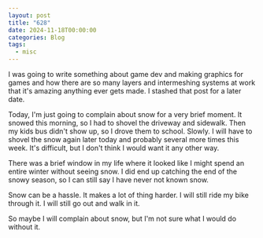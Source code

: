```yaml
---
layout: post
title: "628"
date: 2024-11-18T00:00:00
categories: Blog
tags:
  - misc
---
```

I was going to write something about game dev and making graphics for games and how there are so many layers and intermeshing systems at work that it's amazing anything ever gets made. I stashed that post for a later date. 

Today, I'm just going to complain about snow for a very brief moment. It snowed this morning, so I had to shovel the driveway and sidewalk. Then my kids bus didn't show up, so I drove them to school. Slowly. I will have to shovel the snow again later today and probably several more times this week. It's difficult, but I don't think I would want it any other way.

There was a brief window in my life where it looked like I might spend an entire winter without seeing snow. I did end up catching the end of the snowy season, so I can still say I have never not known snow.

Snow can be a hassle. It makes a lot of thing harder. I will still ride my bike through it. I will still go out and walk in it.

So maybe I will complain about snow, but I'm not sure what I would do without it.
